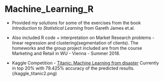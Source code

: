 # Machine_Learning_R

* Provided my solutions for some of the exercises from the book *Introduction to Statistical Learning* from Gareth James et.al.

* Also included R code + interpretation on Market Research problems - linear regression and clustering(segmentation of clients). The homeworks and the group project included are from the course Marketing and Retail in WU - Vienna - Summer 2018.

* Kaggle Competition - [Titanic: Machine Learning from disaster](https://www.kaggle.com/c/titanic)
Currently in top 20% with 79.425% accuracy of the predicted results.
(/kaggle_titanic2.png)
